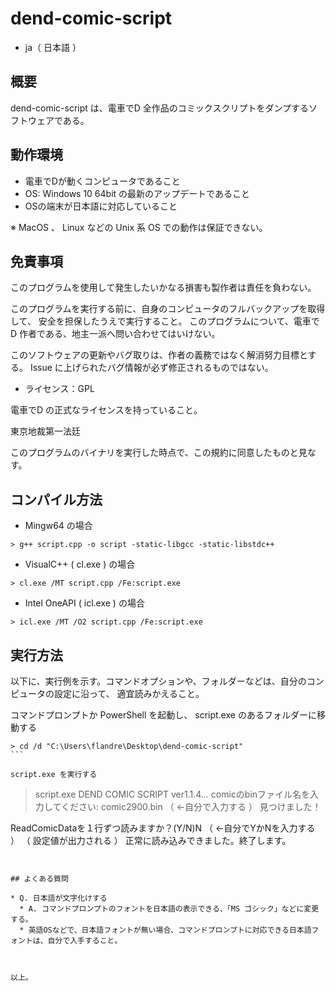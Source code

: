 # dend-comic-script

* ja（ 日本語 ）

## 概要

dend-comic-script は、電車でD 全作品のコミックスクリプトをダンプするソフトウェアである。

## 動作環境

* 電車でDが動くコンピュータであること
* OS: Windows 10 64bit の最新のアップデートであること
* OSの端末が日本語に対応していること

※ MacOS 、 Linux などの Unix 系 OS での動作は保証できない。


## 免責事項

このプログラムを使用して発生したいかなる損害も製作者は責任を負わない。

このプログラムを実行する前に、自身のコンピュータのフルバックアップを取得して、
安全を担保したうえで実行すること。
このプログラムについて、電車でD 作者である、地主一派へ問い合わせてはいけない。

このソフトウェアの更新やバグ取りは、作者の義務ではなく解消努力目標とする。
Issue に上げられたバグ情報が必ず修正されるものではない。

* ライセンス：GPL

電車でD の正式なライセンスを持っていること。




東京地裁第一法廷

このプログラムのバイナリを実行した時点で、この規約に同意したものと見なす。


## コンパイル方法

* Mingw64 の場合

````
> g++ script.cpp -o script -static-libgcc -static-libstdc++

````

* VisualC++ ( cl.exe ) の場合

````
> cl.exe /MT script.cpp /Fe:script.exe
````

* Intel OneAPI ( icl.exe ) の場合

````
> icl.exe /MT /O2 script.cpp /Fe:script.exe
````

## 実行方法

以下に、実行例を示す。コマンドオプションや、フォルダーなどは、自分のコンピュータの設定に沿って、
適宜読みかえること。

コマンドプロンプトか PowerShell を起動し、 script.exe のあるフォルダーに移動する

````
> cd /d "C:\Users\flandre\Desktop\dend-comic-script"
```

script.exe を実行する

````
> script.exe
DEND COMIC SCRIPT ver1.1.4...
comicのbinファイル名を入力してください: comic2900.bin （ ←自分で入力する ）
見つけました！

ReadComicDataを１行ずつ読みますか？(Y/N)N （ ←自分でYかNを入力する ）
（ 設定値が出力される ）
正常に読み込みできました。終了します。


````


## よくある質問

* Q. 日本語が文字化けする
  * A. コマンドプロンプトのフォントを日本語の表示できる、「MS ゴシック」などに変更する。
  * 英語OSなどで、日本語フォントが無い場合、コマンドプロンプトに対応できる日本語フォントは、自分で入手すること。



以上。

